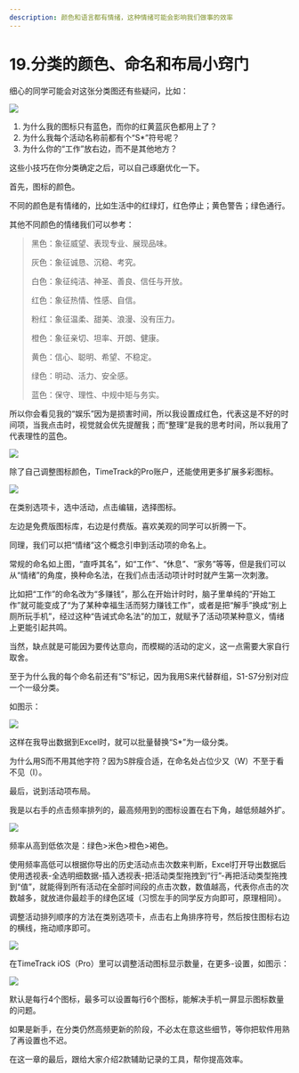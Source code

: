 ```yaml
---
description: 颜色和语言都有情绪，这种情绪可能会影响我们做事的效率
---
```


# 19.分类的颜色、命名和布局小窍门

细心的同学可能会对这张分类图还有些疑问，比如：

![](../.gitbook/assets/tu-pian%20%2866%29.png)

1. 为什么我的图标只有蓝色，而你的红黄蓝灰色都用上了？
2. 为什么我每个活动名称前都有个“S\*”符号呢？
3. 为什么你的“工作”放右边，而不是其他地方？

这些小技巧在你分类确定之后，可以自己琢磨优化一下。

首先，图标的颜色。

不同的颜色是有情绪的，比如生活中的红绿灯，红色停止；黄色警告；绿色通行。

其他不同颜色的情绪我们可以参考：

> 黑色：象征威望、表现专业、展现品味。
>
> 灰色：象征诚恳、沉稳、考究。
>
> 白色：象征纯洁、神圣、善良、信任与开放。
>
> 红色：象征热情、性感、自信。
>
> 粉红：象征温柔、甜美、浪漫、没有压力。
>
> 橙色：象征亲切、坦率、开朗、健康。
>
> 黄色：信心、聪明、希望、不稳定。
>
> 绿色：明动、活力、安全感。
>
> 蓝色：保守、理性、中规中矩与务实。

所以你会看见我的“娱乐”因为是损害时间，所以我设置成红色，代表这是不好的时间项，当我点击时，视觉就会优先提醒我；而“整理”是我的思考时间，所以我用了代表理性的蓝色。

![](../.gitbook/assets/tu-pian%20%2819%29.png)

除了自己调整图标颜色，TimeTrack的Pro账户，还能使用更多扩展多彩图标。

![](../.gitbook/assets/tu-pian%20%2834%29.png)

在类别选项卡，选中活动，点击编辑，选择图标。

左边是免费版图标库，右边是付费版。喜欢美观的同学可以折腾一下。

同理，我们可以把“情绪”这个概念引申到活动项的命名上。

常规的命名如上图，“直呼其名”，如“工作”、“休息”、“家务”等等，但是我们可以从“情绪”的角度，换种命名法，在我们点击活动项计时时就产生第一次刺激。

比如把“工作”的命名改为“多赚钱”，那么在开始计时时，脑子里单纯的“开始工作”就可能变成了“为了某种幸福生活而努力赚钱工作”，或者是把“解手”换成“别上厕所玩手机”，经过这种“告诫式命名法”的加工，就赋予了活动项某种意义，情绪上更能引起共鸣。

当然，缺点就是可能因为要传达意向，而模糊的活动的定义，这一点需要大家自行取舍。

至于为什么我的每个命名前还有“S”标记，因为我用S来代替群组，S1-S7分别对应一个一级分类。

如图示：

![](../.gitbook/assets/tu-pian%20%2838%29.png)

这样在我导出数据到Excel时，就可以批量替换“S\*”为一级分类。

为什么用S而不用其他字符？因为S胖瘦合适，在命名处占位少又（W）不至于看不见（I）。

最后，说到活动项布局。

我是以右手的点击频率排列的，最高频用到的图标设置在右下角，越低频越外扩。

![](../.gitbook/assets/tu-pian%20%2857%29.png)

频率从高到低依次是：绿色&gt;米色&gt;橙色&gt;褐色。

使用频率高低可以根据你导出的历史活动点击次数来判断，Excel打开导出数据后使用透视表-全选明细数据-插入透视表-把活动类型拖拽到“行”-再把活动类型拖拽到“值”，就能得到所有活动在全部时间段的点击次数，数值越高，代表你点击的次数越多，就放进你最趁手的绿色区域（习惯左手的同学反方向即可，原理相同）。

调整活动排列顺序的方法在类别选项卡，点击右上角排序符号，然后按住图标右边的横线，拖动顺序即可。

![](../.gitbook/assets/tu-pian%20%28151%29.png)

在TimeTrack iOS（Pro）里可以调整活动图标显示数量，在更多-设置，如图示：

![](../.gitbook/assets/tu-pian%20%2843%29.png)

默认是每行4个图标，最多可以设置每行6个图标，能解决手机一屏显示图标数量的问题。

如果是新手，在分类仍然高频更新的阶段，不必太在意这些细节，等你把软件用熟了再设置也不迟。

在这一章的最后，跟给大家介绍2款辅助记录的工具，帮你提高效率。

